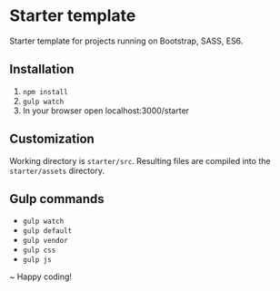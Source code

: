 # Starter template
Starter template for projects running on Bootstrap, SASS, ES6.

## Installation

1. `npm install`
2. `gulp watch`
3. In your browser open localhost:3000/starter
   
## Customization

Working directory is `starter/src`. Resulting files are compiled into the `starter/assets` directory.

## Gulp commands

* `gulp watch`
* `gulp default`
* `gulp vendor`
* `gulp css`
* `gulp js`

~ Happy coding!

